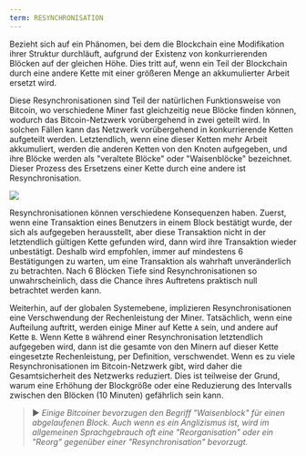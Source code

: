 ```yaml
---
term: RESYNCHRONISATION
---
```


Bezieht sich auf ein Phänomen, bei dem die Blockchain eine Modifikation ihrer Struktur durchläuft, aufgrund der Existenz von konkurrierenden Blöcken auf der gleichen Höhe. Dies tritt auf, wenn ein Teil der Blockchain durch eine andere Kette mit einer größeren Menge an akkumulierter Arbeit ersetzt wird.

Diese Resynchronisationen sind Teil der natürlichen Funktionsweise von Bitcoin, wo verschiedene Miner fast gleichzeitig neue Blöcke finden können, wodurch das Bitcoin-Netzwerk vorübergehend in zwei geteilt wird. In solchen Fällen kann das Netzwerk vorübergehend in konkurrierende Ketten aufgeteilt werden. Letztendlich, wenn eine dieser Ketten mehr Arbeit akkumuliert, werden die anderen Ketten von den Knoten aufgegeben, und ihre Blöcke werden als "veraltete Blöcke" oder "Waisenblöcke" bezeichnet. Dieser Prozess des Ersetzens einer Kette durch eine andere ist Resynchronisation.

![](../../dictionnaire/assets/9.png)

Resynchronisationen können verschiedene Konsequenzen haben. Zuerst, wenn eine Transaktion eines Benutzers in einem Block bestätigt wurde, der sich als aufgegeben herausstellt, aber diese Transaktion nicht in der letztendlich gültigen Kette gefunden wird, dann wird ihre Transaktion wieder unbestätigt. Deshalb wird empfohlen, immer auf mindestens 6 Bestätigungen zu warten, um eine Transaktion als wahrhaft unveränderlich zu betrachten. Nach 6 Blöcken Tiefe sind Resynchronisationen so unwahrscheinlich, dass die Chance ihres Auftretens praktisch null betrachtet werden kann.

Weiterhin, auf der globalen Systemebene, implizieren Resynchronisationen eine Verschwendung der Rechenleistung der Miner. Tatsächlich, wenn eine Aufteilung auftritt, werden einige Miner auf Kette `A` sein, und andere auf Kette `B`. Wenn Kette `B` während einer Resynchronisation letztendlich aufgegeben wird, dann ist die gesamte von den Minern auf dieser Kette eingesetzte Rechenleistung, per Definition, verschwendet. Wenn es zu viele Resynchronisationen im Bitcoin-Netzwerk gibt, wird daher die Gesamtsicherheit des Netzwerks reduziert. Dies ist teilweise der Grund, warum eine Erhöhung der Blockgröße oder eine Reduzierung des Intervalls zwischen den Blöcken (10 Minuten) gefährlich sein kann.

> ► *Einige Bitcoiner bevorzugen den Begriff "Waisenblock" für einen abgelaufenen Block. Auch wenn es ein Anglizismus ist, wird im allgemeinen Sprachgebrauch oft eine "Reorganisation" oder ein "Reorg" gegenüber einer "Resynchronisation" bevorzugt.*